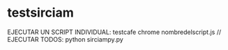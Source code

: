 # testsirciam

EJECUTAR UN SCRIPT INDIVIDUAL: testcafe chrome nombredelscript.js //
EJECUTAR TODOS: python sirciampy.py 
